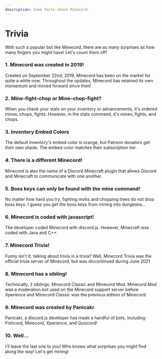 ```yaml
---
description: Some facts about Minecord.
---
```


# Trivia

With such a popular bot like Minecord, there are as many surprises as how many fingers you might have! Let's count them off!

### 1. Minecord was created in 2019!

Created on September 22nd, 2019, Minecord has been on the market for quite a while now. Throughout the updates, Minecord has retained its own momentum and moved forward since then!

### 2. Mine-fight-chop or Mine-chop-fight?

When you check your stats on your inventory or advancements, it's ordered mines, chops, fights. However, in the stats command, it's mines, fights, and chops.

### 3. Inventory Embed Colors

The default inventory's embed color is orange, but Patreon donators get their own shade. The embed color matches their subscription tier.&#x20;

### 4. There is a different Minecord!

Minecord is also the name of a Discord Minecraft plugin that allows Discord and Minecraft to communicate with one another.&#x20;

### 5. Boss keys can only be found with the mine command!

No matter how hard you try, fighting mobs and chopping trees do not drop boss keys. I guess you get the boss keys from mining into dungeons...

### 6. Minecord is coded with javascript!

The developer coded Minecord with discord.js. However, Minecraft was coded with Java and C++.

### 7. Minecord Trivia!

Funny isn't it, talking about trivia in a trivia? Well, Minecord Trivia was the official trivia server of Minecord, but was discontinued during June 2021

### 8. Minecord has a sibling!

Technically, 2 siblings, Minecord Classic and Minecord Mod. Minecord Mod was a moderation bot used on the Minecord support server before Xperience and Minecord Classic was the previous edition of Minecord.

### 9. Minecord was created by Panicakr.

Panicakr, a discord.js developer has made a handful of bots, including Fishcord, Minecord, Xperience, and Quizcord!

### 10. Well...

I'll leave the last one to you! Who knows what surprises you might find along the way! Let's get mining!

